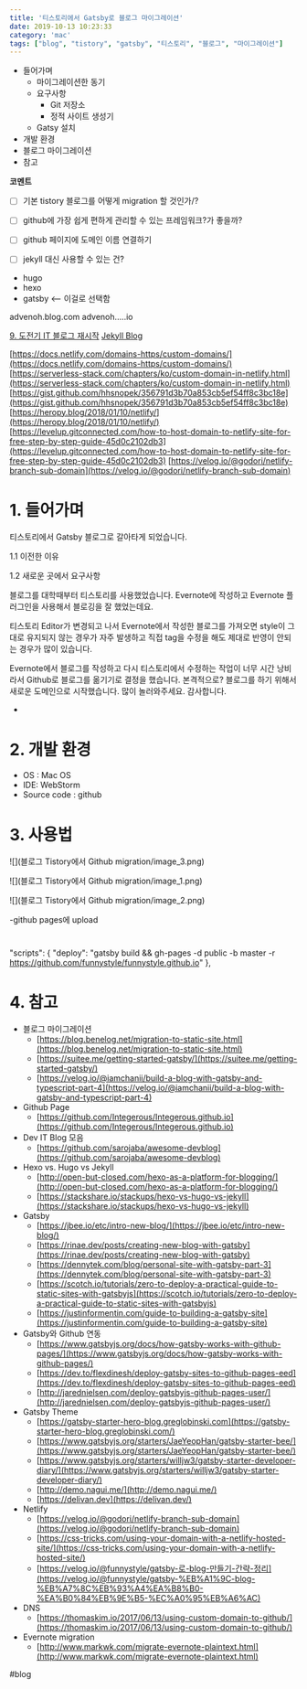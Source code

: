 ```yaml
---
title: '티스토리에서 Gatsby로 블로그 마이그레이션'
date: 2019-10-13 10:23:33
category: 'mac'
tags: ["blog", "tistory", "gatsby", "티스토리", "블로그", "마이그레이션"]
---
```


* 들어가며
  * 마이그레이션한 동기
  * 요구사항
    * Git 저장소
    * 정적 사이트 생성기
  * Gatsy 설치
* 개발 환경
* 블로그 마이그레이션
* 참고

**코멘트**

- [ ] 기본 tistory 블로그를 어떻게 migration 할 것인가/?

- [ ] github에 가장 쉽게 편하게 관리할 수 있는 프레임워크?가 좋을까?

- [ ] github 페이지에 도메인 이름 연결하기

- [ ] jekyll 대신 사용할 수 있는 건?
* hugo
* hexo
* gatsby <— 이걸로 선택함

advenoh.blog.com
advenoh…..io

[9. 도전기 IT 블로그 재시작](evernote:///view/838797/s7/332fde73-909f-438b-9046-195bcb86cab6/332fde73-909f-438b-9046-195bcb86cab6/)
[Jekyll Blog](evernote:///view/838797/s7/c93ead75-ce73-475a-add5-2e5f8244bd2e/c93ead75-ce73-475a-add5-2e5f8244bd2e/)

[https://docs.netlify.com/domains-https/custom-domains/](https://docs.netlify.com/domains-https/custom-domains/)
[https://serverless-stack.com/chapters/ko/custom-domain-in-netlify.html](https://serverless-stack.com/chapters/ko/custom-domain-in-netlify.html)
[https://gist.github.com/hhsnopek/356791d3b70a853cb5ef54ff8c3bc18e](https://gist.github.com/hhsnopek/356791d3b70a853cb5ef54ff8c3bc18e)
[https://heropy.blog/2018/01/10/netlify/](https://heropy.blog/2018/01/10/netlify/)
[https://levelup.gitconnected.com/how-to-host-domain-to-netlify-site-for-free-step-by-step-guide-45d0c2102db3](https://levelup.gitconnected.com/how-to-host-domain-to-netlify-site-for-free-step-by-step-guide-45d0c2102db3)
[https://velog.io/@godori/netlify-branch-sub-domain](https://velog.io/@godori/netlify-branch-sub-domain)

# 1. 들어가며

티스토리에서 Gatsby 블로그로 갈아타게 되었습니다.  

1.1 이전한 이유

1.2 새로운 곳에서 요구사항

블로그를 대학때부터 티스토리를 사용했었습니다. Evernote에 작성하고 Evernote 플러그인을 사용해서 블로깅을 잘 했었는데요. 


티스토리 Editor가 변경되고 나서 Evernote에서 작성한 블로그를 가져오면 style이 그대로 유지되지 않는 경우가 자주 발생하고 직접 tag을 수정을 해도 제대로 반영이 안되는 경우가 많이 있습니다.


Evernote에서 블로그를 작성하고 다시 티스토리에서 수정하는 작업이 너무 시간 낭비라서 Github로 블로그를 옮기기로 결정을 했습니다. 본격적으로? 블로그를 하기 위해서 새로운 도메인으로 시작했습니다. 많이 놀러와주세요. 감사합니다. 



- 

# 2. 개발 환경

* OS : Mac OS
* IDE: WebStorm
* Source code : github

# 3. 사용법

![](블로그  Tistory에서 Github migration/image_3.png)

![](블로그  Tistory에서 Github migration/image_1.png)

![](블로그  Tistory에서 Github migration/image_2.png)

-github pages에 upload
>#
"scripts": {
"deploy": "gatsby build && gh-pages -d public -b master -r https://github.com/funnystyle/funnystyle.github.io"
},

# 4. 참고

* 블로그 마이그레이션
	* [https://blog.benelog.net/migration-to-static-site.html](https://blog.benelog.net/migration-to-static-site.html)
	* [https://suitee.me/getting-started-gatsby/](https://suitee.me/getting-started-gatsby/)
	* [https://velog.io/@iamchanii/build-a-blog-with-gatsby-and-typescript-part-4](https://velog.io/@iamchanii/build-a-blog-with-gatsby-and-typescript-part-4)
* Github Page
	* [https://github.com/Integerous/Integerous.github.io](https://github.com/Integerous/Integerous.github.io)
* Dev IT Blog 모음
	* [https://github.com/sarojaba/awesome-devblog](https://github.com/sarojaba/awesome-devblog)
* Hexo vs. Hugo vs Jekyll
	* [http://open-but-closed.com/hexo-as-a-platform-for-blogging/](http://open-but-closed.com/hexo-as-a-platform-for-blogging/)
	* [https://stackshare.io/stackups/hexo-vs-hugo-vs-jekyll](https://stackshare.io/stackups/hexo-vs-hugo-vs-jekyll)
* Gatsby
	* [https://jbee.io/etc/intro-new-blog/](https://jbee.io/etc/intro-new-blog/)
	* [https://rinae.dev/posts/creating-new-blog-with-gatsby](https://rinae.dev/posts/creating-new-blog-with-gatsby)
	* [https://dennytek.com/blog/personal-site-with-gatsby-part-3](https://dennytek.com/blog/personal-site-with-gatsby-part-3)
	* [https://scotch.io/tutorials/zero-to-deploy-a-practical-guide-to-static-sites-with-gatsbyjs](https://scotch.io/tutorials/zero-to-deploy-a-practical-guide-to-static-sites-with-gatsbyjs)
	* [https://justinformentin.com/guide-to-building-a-gatsby-site](https://justinformentin.com/guide-to-building-a-gatsby-site)
* Gatsby와 Github 연동
	* [https://www.gatsbyjs.org/docs/how-gatsby-works-with-github-pages/](https://www.gatsbyjs.org/docs/how-gatsby-works-with-github-pages/)
	* [https://dev.to/flexdinesh/deploy-gatsby-sites-to-github-pages-eed](https://dev.to/flexdinesh/deploy-gatsby-sites-to-github-pages-eed)
	* [http://jarednielsen.com/deploy-gatsbyjs-github-pages-user/](http://jarednielsen.com/deploy-gatsbyjs-github-pages-user/)
* Gatsby Theme
	* [https://gatsby-starter-hero-blog.greglobinski.com](https://gatsby-starter-hero-blog.greglobinski.com/)
	* [https://www.gatsbyjs.org/starters/JaeYeopHan/gatsby-starter-bee/](https://www.gatsbyjs.org/starters/JaeYeopHan/gatsby-starter-bee/)
	* [https://www.gatsbyjs.org/starters/willjw3/gatsby-starter-developer-diary/](https://www.gatsbyjs.org/starters/willjw3/gatsby-starter-developer-diary/)
	* [http://demo.nagui.me/](http://demo.nagui.me/)
	* [https://delivan.dev](https://delivan.dev/)
* Netlify
	* [https://velog.io/@godori/netlify-branch-sub-domain](https://velog.io/@godori/netlify-branch-sub-domain)
	* [https://css-tricks.com/using-your-domain-with-a-netlify-hosted-site/](https://css-tricks.com/using-your-domain-with-a-netlify-hosted-site/)
	* [https://velog.io/@funnystyle/gatsby-로-blog-만들기-간략-정리](https://velog.io/@funnystyle/gatsby-%EB%A1%9C-blog-%EB%A7%8C%EB%93%A4%EA%B8%B0-%EA%B0%84%EB%9E%B5-%EC%A0%95%EB%A6%AC)
* DNS
	* [https://thomaskim.io/2017/06/13/using-custom-domain-to-github/](https://thomaskim.io/2017/06/13/using-custom-domain-to-github/)
* Evernote migration
	* [http://www.markwk.com/migrate-evernote-plaintext.html](http://www.markwk.com/migrate-evernote-plaintext.html)

#blog
